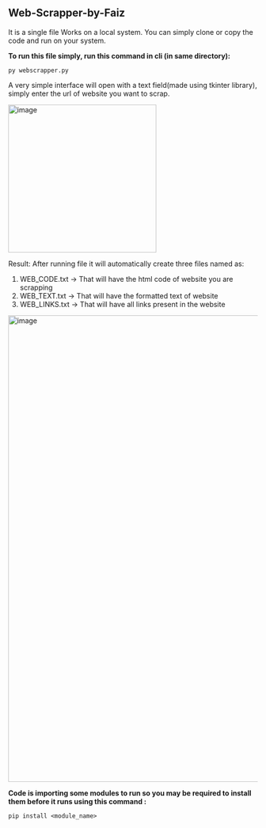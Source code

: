 ## Web-Scrapper-by-Faiz

It is a single file Works on a local system. You can simply clone or copy the code and run on your system.

**To run this file simply, run this command in cli (in same directory):**
```
py webscrapper.py 

```
A very simple interface will open with a text field(made using tkinter library), simply enter the url of website you want to scrap.


<img width="299" alt="image" src="https://github.com/FaizAlam4/Web-Scrapper-by-Faiz/assets/87482396/8d75e4b0-3f02-48ca-adb4-a03f7631b286">


Result:
After running file it will automatically create three files named as: 
1. WEB_CODE.txt -> That will have the html code of website you are scrapping
2. WEB_TEXT.txt -> That will have the formatted text of website
3. WEB_LINKS.txt -> That will have all links present in the website

<img width="943" alt="image" src="https://github.com/FaizAlam4/Web-Scrapper-by-Faiz/assets/87482396/88638206-73b1-4127-924c-f00984489ce1">



**Code is importing some modules to run so you may be required to install them before it runs using this command :** 
```
pip install <module_name>
```
